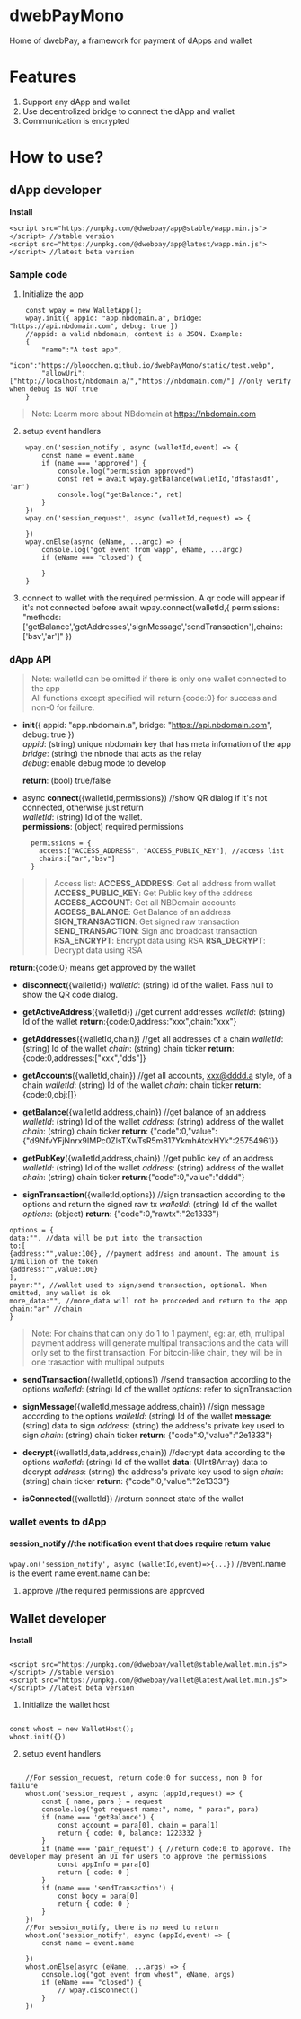 # dwebPayMono

Home of dwebPay, a framework for payment of dApps and wallet

# Features

1. Support any dApp and wallet
2. Use decentrolized bridge to connect the dApp and wallet
3. Communication is encrypted

# How to use?

## dApp developer

**Install**

```
<script src="https://unpkg.com/@dwebpay/app@stable/wapp.min.js"></script> //stable version
<script src="https://unpkg.com/@dwebpay/app@latest/wapp.min.js"></script> //latest beta version
```

### Sample code

1. Initialize the app

```
    const wpay = new WalletApp();
    wpay.init({ appid: "app.nbdomain.a", bridge: "https://api.nbdomain.com", debug: true })
    //appid: a valid nbdomain, content is a JSON. Example:
    {
        "name":"A test app",
        "icon":"https://bloodchen.github.io/dwebPayMono/static/test.webp",
        "allowUri":["http://localhost/nbdomain.a/","https://nbdomain.com/"] //only verify when debug is NOT true
    }
```

> Note: Learm more about NBdomain at https://nbdomain.com

2. setup event handlers

```
    wpay.on('session_notify', async (walletId,event) => {
        const name = event.name
        if (name === 'approved') {
            console.log("permission approved")
            const ret = await wpay.getBalance(walletId,'dfasfasdf', 'ar')
            console.log("getBalance:", ret)
        }
    })
    wpay.on('session_request', async (walletId,request) => {

    })
    wpay.onElse(async (eName, ...argc) => {
        console.log("got event from wapp", eName, ...argc)
        if (eName === "closed") {

        }
    }
```

3. connect to wallet with the required permission. A qr code will appear if it's not connected before
   await wpay.connect(walletId,{ permissions: "methods:['getBalance','getAddresses','signMessage','sendTransaction'],chains:['bsv','ar']" })

### dApp API

> Note: walletId can be omitted if there is only one wallet connected to the app  
> All functions except specified will return {code:0} for success and non-0 for failure.

- **init**({ appid: "app.nbdomain.a", bridge: "https://api.nbdomain.com", debug: true })  
  *appid*: (string) unique nbdomain key that has meta infomation of the app  
  *bridge*: (string) the nbnode that acts as the relay  
  *debug*: enable debug mode to develop

  **return**: (bool) true/false

- async **connect**({walletId,permissions}) //show QR dialog if it's not connected, otherwise just return  
  *walletId*: (string) Id of the wallet.  
  **permissions**: (object) required permissions

  ```
    permissions = {
      access:["ACCESS_ADDRESS", "ACCESS_PUBLIC_KEY"], //access list
      chains:["ar","bsv"]
    }
  ```

>> Access list:
  **ACCESS_ADDRESS**: Get all address from wallet
  **ACCESS_PUBLIC_KEY**: Get Public key of the address
  **ACCESS_ACCOUNT**: Get all NBDomain accounts
  **ACCESS_BALANCE**: Get Balance of an address
  **SIGN_TRANSACTION**: Get signed raw transaction
  **SEND_TRANSACTION**: Sign and broadcast transaction
  **RSA_ENCRYPT**: Encrypt data using RSA
  **RSA_DECRYPT**: Decrypt data using RSA


  **return**:{code:0} means get approved by the wallet

- **disconnect**({walletId})
  *walletId*: (string) Id of the wallet. Pass null to show the QR code dialog.

- **getActiveAddress**({walletId}) //get current addresses
  *walletId*: (string) Id of the wallet
  **return**:{code:0,address:"xxx",chain:"xxx"}

- **getAddresses**({walletId,chain}) //get all addresses of a chain
  *walletId*: (string) Id of the wallet
  *chain*: (string) chain ticker
  **return**:{code:0,addresses:["xxx","dds"]}

- **getAccounts**({walletId,chain}) //get all accounts, xxx@dddd.a style, of a chain
  *walletId*: (string) Id of the wallet
  *chain*: chain ticker
  **return**:{code:0,obj:[]}

- **getBalance**({walletId,address,chain}) //get balance of an address
  *walletId*: (string) Id of the wallet
  *address*: (string) address of the wallet
  *chain*: (string) chain ticker
  **return**: {"code":0,"value":{"d9NfvYFjNnrx9IMPc0ZlsTXwTsR5m817YkmhAtdxHYk":25754961}}

- **getPubKey**({walletId,address,chain}) //get public key of an address
  *walletId*: (string) Id of the wallet
  *address*: (string) address of the wallet
  *chain*: (string) chain ticker
  **return**:{"code":0,"value":"dddd"}
- **signTransaction**({walletId,options}) //sign transaction according to the options and return the signed raw tx
  *walletId*: (string) Id of the wallet
  *options*: (object)
  **return**: {"code":0,"rawtx":"2e1333"}

```
options = {
data:"", //data will be put into the transaction
to:[
{address:"",value:100}, //payment address and amount. The amount is 1/million of the token
{address:"",value:100}
],
payer:"", //wallet used to sign/send transaction, optional. When omitted, any wallet is ok
more_data:"", //more_data will not be procceded and return to the app
chain:"ar" //chain
}

```

> Note: For chains that can only do 1 to 1 payment, eg: ar, eth, multipal payment address will generate multipal transactions and the data will only set to the first transaction. For bitcoin-like chain, they will be in one trasaction with multipal outputs

- **sendTransaction**({walletId,options}) //send transaction according to the options
*walletId*: (string) Id of the wallet
*options*: refer to signTransaction

- **signMessage**({walletId,message,address,chain}) //sign message according to the options
*walletId*: (string) Id of the wallet
**message**: (string) data to sign
*address*: (string) the address's private key used to sign
*chain*: (string) chain ticker
**return**: {"code":0,"value":"2e1333"}

- **decrypt**({walletId,data,address,chain}) //decrypt data according to the options
*walletId*: (string) Id of the wallet
**data**: (UInt8Array) data to decrypt
*address*: (string) the address's private key used to sign
*chain*: (string) chain ticker
**return**: {"code":0,"value":"2e1333"}

* **isConnected**({walletId}) //return connect state of the wallet

### wallet events to dApp

#### session_notify //the notification event that does require return value

`wpay.on('session_notify', async (walletId,event)=>{...})` //event.name is the event name
event.name can be:

1. approve //the required permissions are approved

## Wallet developer

**Install**

```

<script src="https://unpkg.com/@dwebpay/wallet@stable/wallet.min.js"></script> //stable version
<script src="https://unpkg.com/@dwebpay/wallet@latest/wallet.min.js"></script> //latest beta version

```

1. Initialize the wallet host

```

const whost = new WalletHost();
whost.init({})

```

2. setup event handlers

```

    //For session_request, return code:0 for success, non 0 for failure
    whost.on('session_request', async (appId,request) => {
        const { name, para } = request
        console.log("got request name:", name, " para:", para)
        if (name === 'getBalance') {
            const account = para[0], chain = para[1]
            return { code: 0, balance: 1223332 }
        }
        if (name === 'pair_request') { //return code:0 to approve. The developer may present an UI for users to approve the permissions
            const appInfo = para[0]
            return { code: 0 }
        }
        if (name === 'sendTransaction') {
            const body = para[0]
            return { code: 0 }
        }
    })
    //For session_notify, there is no need to return
    whost.on('session_notify', async (appId,event) => {
        const name = event.name

    })
    whost.onElse(async (eName, ...args) => {
        console.log("got event from whost", eName, args)
        if (eName === "closed") {
            // wpay.disconnect()
        }
    })

```

```
